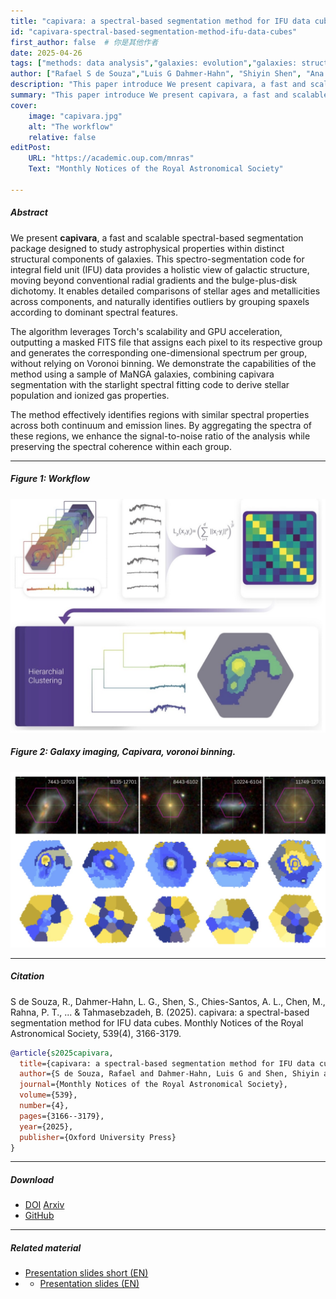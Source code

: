 ```yaml
---
title: "capivara: a spectral-based segmentation method for IFU data cubes" 
id: "capivara-spectral-based-segmentation-method-ifu-data-cubes"
first_author: false  # 你是其他作者
date: 2025-04-26
tags: ["methods: data analysis","galaxies: evolution","galaxies: structure"]
author: ["Rafael S de Souza","Luis G Dahmer-Hahn", "Shiyin Shen", "Ana L Chies-Santos", <strong>Mi Chen</strong>, "P T Rahna", "Paula Coelho", "Rogério Riffel", "Renhao Ye", "Behzad Tahmasebzadeh"]
description: "This paper introduce We present capivara, a fast and scalable spectral-based segmentation package designed to study astrophysical properties within distinct structural components of galaxies. Published in Monthly Notices of the Royal Astronomical Society, 2025." 
summary: "This paper introduce We present capivara, a fast and scalable spectral-based segmentation package designed to study astrophysical properties within distinct structural components of galaxies. Published in Monthly Notices of the Royal Astronomical Society, 2025." 
cover:
    image: "capivara.jpg"
    alt: "The workflow"
    relative: false
editPost:
    URL: "https://academic.oup.com/mnras"
    Text: "Monthly Notices of the Royal Astronomical Society"

---
```


##### Abstract

We present <strong>capivara</strong>, a fast and scalable spectral-based segmentation package designed to study astrophysical properties within distinct structural components of galaxies. This  spectro-segmentation code for integral field unit (IFU) data provides a holistic view of galactic structure, moving beyond conventional radial gradients and the bulge-plus-disk dichotomy. 
It enables detailed comparisons of stellar ages and metallicities across components, and naturally identifies outliers by grouping spaxels according to dominant spectral features. 

The algorithm leverages Torch's scalability and GPU acceleration, outputting a masked FITS file that assigns each pixel to its respective group and generates the corresponding one-dimensional spectrum per group, without relying on Voronoi binning. We demonstrate the capabilities of the method using a sample of MaNGA galaxies, combining capivara segmentation with the starlight spectral fitting code to derive stellar population and ionized gas properties. 

The method effectively identifies regions with similar spectral properties across both continuum and emission lines.  By aggregating the spectra of these regions, we enhance the signal-to-noise ratio of the analysis while preserving the spectral coherence within each group.

---

##### Figure 1: Workflow

![](capivara.jpg)

##### Figure 2: Galaxy imaging, Capivara, voronoi binning.

![](capivara2.jpg)

---

##### Citation

S de Souza, R., Dahmer-Hahn, L. G., Shen, S., Chies-Santos, A. L., Chen, M., Rahna, P. T., ... & Tahmasebzadeh, B. (2025). capivara: a spectral-based segmentation method for IFU data cubes. Monthly Notices of the Royal Astronomical Society, 539(4), 3166-3179.

```BibTeX
@article{s2025capivara,
  title={capivara: a spectral-based segmentation method for IFU data cubes},
  author={S de Souza, Rafael and Dahmer-Hahn, Luis G and Shen, Shiyin and Chies-Santos, Ana L and Chen, Mi and Rahna, PT and Coelho, Paula and Riffel, Rog{\'e}rio and Ye, Renhao and Tahmasebzadeh, Behzad},
  journal={Monthly Notices of the Royal Astronomical Society},
  volume={539},
  number={4},
  pages={3166--3179},
  year={2025},
  publisher={Oxford University Press}
}
```

---

##### Download

+ [DOI](https://doi.org/10.1093/mnras/staf688)  [Arxiv](https://arxiv.org/abs/2410.21962)
+ [GitHub](https://github.com/RafaelSdeSouza/capivara)

---

##### Related material

+ [Presentation slides short (EN)](AI_UFRGS_2025.pdf)
+ + [Presentation slides (EN)](capivara.pdf)